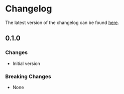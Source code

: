 # Changelog

The latest version of the changelog can be found [here](https://github.com/Azure/bicep-registry-modules/blob/main/avm/res/api-management/service/named-value/CHANGELOG.md).

## 0.1.0

### Changes

- Initial version

### Breaking Changes

- None
